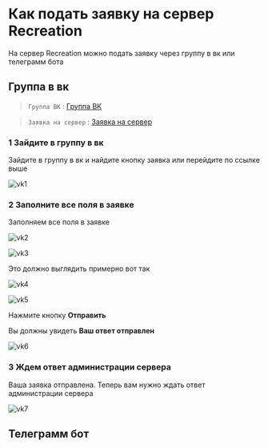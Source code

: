 # Как подать заявку на сервер Recreation 
На сервер Recreation можно подать заявку через группу в вк или телеграмм бота

## Группа в вк

> `Группа ВК` : [Группа ВК](https://vk.com/recreation_mine)

> `Заявка на сервер` : [Заявка на сервер](https://vk.com/recreation_mine)

### 1 Зайдите в группу в вк

Зайдите в группу в вк и найдите кнопку заявка или перейдите по ссылке выше

![vk1](https://wiki.projectbw.ru/images/rc/vk1.jpg)

### 2 Заполните все поля в заявке

Заполняем все поля в заявке

![vk2](https://wiki.projectbw.ru/images/rc/vk2.jpg)

![vk3](https://wiki.projectbw.ru/images/rc/vk3.jpg)

Это должно выглядить примерно вот так 

![vk4](https://wiki.projectbw.ru/images/rc/vk4.jpg)

![vk5](https://wiki.projectbw.ru/images/rc/vk5.jpg)

Нажмите кнопку **Отправить**

Вы должны увидеть **Ваш ответ отправлен**

![vk6](https://wiki.projectbw.ru/images/rc/vk6.jpg)

### 3 Ждем ответ администрации сервера

Ваша заявка отправлена. Теперь вам нужно ждать ответ администрации сервера

![vk7](https://wiki.projectbw.ru/images/rc/vk7.jpg)

## Телеграмм бот
